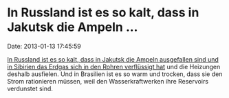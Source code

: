 In Russland ist es so kalt, dass in Jakutsk die Ampeln \...
===========================================================

Date: 2013-01-13 17:45:59

[In Russland ist es so kalt, dass in Jakutsk die Ampeln ausgefallen sind
und in Sibirien das Erdgas sich in den Rohren verflüssigt
hat](http://www.nytimes.com/2013/01/11/science/earth/extreme-weather-grows-in-frequency-and-intensity-around-world.html)
und die Heizungen deshalb ausfielen. Und in Brasilien ist es so warm und
trocken, dass sie den Strom rationieren müssen, weil den
Wasserkraftwerken ihre Reservoirs verdunstet sind.

